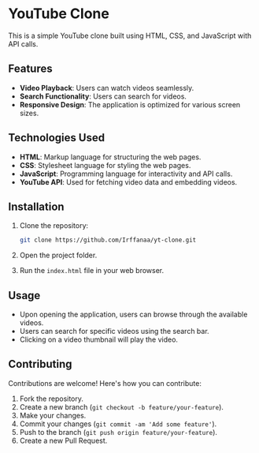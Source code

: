 # YouTube Clone

This is a simple YouTube clone built using HTML, CSS, and JavaScript with API calls.

## Features

- **Video Playback**: Users can watch videos seamlessly.
- **Search Functionality**: Users can search for videos.
- **Responsive Design**: The application is optimized for various screen sizes.

## Technologies Used

- **HTML**: Markup language for structuring the web pages.
- **CSS**: Stylesheet language for styling the web pages.
- **JavaScript**: Programming language for interactivity and API calls.
- **YouTube API**: Used for fetching video data and embedding videos.

## Installation

1. Clone the repository:

    ```bash
    git clone https://github.com/Irffanaa/yt-clone.git
    ```

2. Open the project folder.

3. Run the `index.html` file in your web browser.

## Usage

- Upon opening the application, users can browse through the available videos.
- Users can search for specific videos using the search bar.
- Clicking on a video thumbnail will play the video.

## Contributing

Contributions are welcome! Here's how you can contribute:

1. Fork the repository.
2. Create a new branch (`git checkout -b feature/your-feature`).
3. Make your changes.
4. Commit your changes (`git commit -am 'Add some feature'`).
5. Push to the branch (`git push origin feature/your-feature`).
6. Create a new Pull Request.


